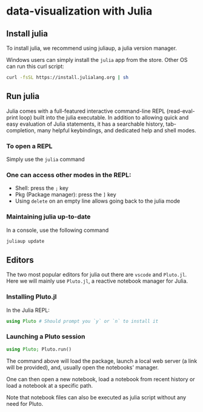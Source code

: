 # data-visualization with Julia

## Install julia

To install julia, we recommend using juliaup, a julia version manager.

Windows users can simply install the `julia` app from the store. Other OS can run this curl script:

```sh
curl -fsSL https://install.julialang.org | sh
```

## Run julia

Julia comes with a full-featured interactive command-line REPL (read-eval-print loop) built into the julia executable. In addition to allowing quick and easy evaluation of Julia statements, it has a searchable history, tab-completion, many helpful keybindings, and dedicated help and shell modes.

### To open a REPL
Simply use the `julia` command

### One can access other modes in the REPL:

- Shell: press the `;` key
- Pkg (Package manager): press the `]` key
- Using `delete` on an empty line allows going back to the julia mode

### Maintaining julia up-to-date

In a console, use the following command

```sh
juliaup update
```

## Editors

The two most popular editors for julia out there are `vscode` and `Pluto.jl`. Here we will mainly use `Pluto.jl`, a reactive notebook manager for Julia.

### Installing Pluto.jl

In the Julia REPL:

```julia
using Pluto # Should prompt you `y` or `n` to install it
```

### Launching a Pluto session

```julia
using Pluto; Pluto.run()
```

The command above will load the package, launch a local web server (a link will be provided), and, usually open the notebooks' manager.

One can then open a new notebook, load a notebook from recent history or load a notebook at a specific path.

Note that notebook files can also be executed as julia script without any need for Pluto.
